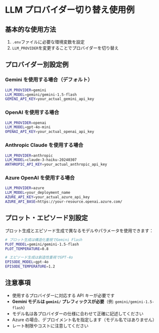 # LLM プロバイダー切り替え使用例

## 基本的な使用方法

1. `.env`ファイルに必要な環境変数を設定
2. `LLM_PROVIDER`を変更することでプロバイダーを切り替え

## プロバイダー別設定例

### Gemini を使用する場合（デフォルト）

```bash
LLM_PROVIDER=gemini
LLM_MODEL=gemini/gemini-1.5-flash
GEMINI_API_KEY=your_actual_gemini_api_key
```

### OpenAI を使用する場合

```bash
LLM_PROVIDER=openai
LLM_MODEL=gpt-4o-mini
OPENAI_API_KEY=your_actual_openai_api_key
```

### Anthropic Claude を使用する場合

```bash
LLM_PROVIDER=anthropic
LLM_MODEL=claude-3-haiku-20240307
ANTHROPIC_API_KEY=your_actual_anthropic_api_key
```

### Azure OpenAI を使用する場合

```bash
LLM_PROVIDER=azure
LLM_MODEL=your_deployment_name
AZURE_API_KEY=your_actual_azure_api_key
AZURE_API_BASE=https://your-resource.openai.azure.com/
```

## プロット・エピソード別設定

プロット生成とエピソード生成で異なるモデルやパラメータを使用できます：

```bash
# プロット生成は構造化重視でGemini Flash
PLOT_MODEL=gemini/gemini-1.5-flash
PLOT_TEMPERATURE=0.8

# エピソード生成は創造性重視でGPT-4o
EPISODE_MODEL=gpt-4o
EPISODE_TEMPERATURE=1.2
```

## 注意事項

- 使用するプロバイダーに対応する API キーが必要です
- **Gemini モデルは `gemini/` プレフィックスが必要**（例: `gemini/gemini-1.5-flash`）
- モデル名は各プロバイダーの仕様に合わせて正確に記述してください
- Azure の場合、デプロイメント名を指定します（モデル名ではありません）
- レート制限やコストに注意してください
